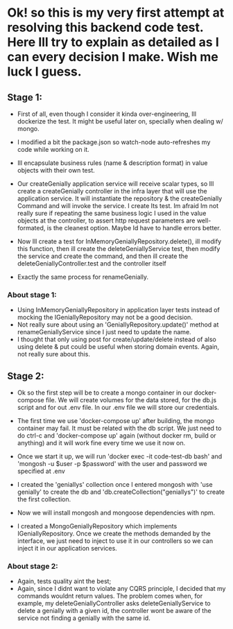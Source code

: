 # Ok! so this is my very first attempt at resolving this backend code test. Here Ill try to explain as detailed as I can every decision I make. Wish me luck I guess.

## Stage 1:
- First of all, even though I consider it kinda over-engineering, Ill dockerize the test. It might be useful later on, specially when dealing w/ mongo.
- I modified a bit the package.json so watch-node auto-refreshes my code while working on it.

- Ill encapsulate business rules (name & description format) in value objects with their own test.

- Our createGenially application service will receive scalar types, so Ill create a createGenially controller in the infra layer that will use the application service. It will instantiate the repository & the createGenially Command and will invoke the service. I create Its test.
Im afraid Im not really sure if repeating the same business logic I used in the value objects at the controller, to assert http request parameters are well-formated, is the cleanest option. Maybe Id have to handle errors better.

- Now Ill create a test for InMemoryGeniallyRepository.delete(), ill modify this function, then ill create the deleteGeniallyService test, then modify the service and create the command, and then ill create the deleteGeniallyController.test and the controller itself

- Exactly the same process for renameGenially.

### About stage 1: 
- Using InMemoryGeniallyRepository in application layer tests instead of mocking the IGeniallyRepository may not be a good decision.
- Not really sure about using an 'GeniallyRepository.update()' method at renameGeniallyService since I just need to update the name.
- I thought that only using post for create/update/delete instead of also using delete & put could be useful when storing domain events. Again, not really sure about this.


## Stage 2:
- Ok so the first step will be to create a mongo container in our docker-compose file. We will create volumes for the data stored, for the db.js script and for out .env file. In our .env file we will store our credentials.
- The first time we use 'docker-compose up' after building, the mongo container may fail. It must be related with the db script. We just need to do ctrl-c and 'docker-compose up' again (without docker rm, build or anything) and it will work fine every time we use it now on. 
- Once we start it up, we will run 'docker exec -it code-test-db bash' and 'mongosh -u $user -p $password' with the user and password we specified at .env

- I created the 'geniallys' collection once I entered mongosh with 'use genially' to create the db and 'db.createCollection("geniallys")' to create the first collection.

- Now we will install mongosh and mongoose dependencies with npm.

- I created a MongoGeniallyRepository which implements IGeniallyRepository. Once we create the methods demanded by the interface, we just need to inject to use it in our controllers so we can inject it in our application services.

### About stage 2: 
- Again, tests quality aint the best;
- Again, since I didnt want to violate any CQRS principle, I decided that my commands wouldnt return values. The problem comes when, for example, my deleteGeniallyController asks deleteGeniallyService to delete a genially with a given id, the controller wont be aware of the service not finding a genially with the same id. 

